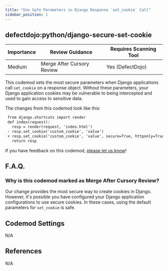 ```yaml
---
title: "Use Safe Parameters in Django Response `set_cookie` Call"
sidebar_position: 1
---
```


## defectdojo:python/django-secure-set-cookie

| Importance | Review Guidance            | Requires Scanning Tool |
| ---------- | -------------------------- | ---------------------- |
| Medium     | Merge After Cursory Review | Yes (DefectDojo)       |

This codemod sets the most secure parameters when Django applications call `set_cookie` on a response object. Without these parameters, your Django application cookies may be vulnerable to being intercepted and used to gain access to sensitive data.

The changes from this codemod look like this:

```diff
 from django.shortcuts import render
 def index(request):
   resp = render(request, 'index.html')
 - resp.set_cookie('custom_cookie', 'value')
 + resp.set_cookie('custom_cookie', 'value', secure=True, httponly=True, samesite='Lax')
   return resp
```

If you have feedback on this codemod, [please let us know](mailto:feedback@pixee.ai)!

## F.A.Q.

### Why is this codemod marked as Merge After Cursory Review?

Our change provides the most secure way to create cookies in Django. However, it's possible you have configured your Django application configurations to use secure cookies. In these cases, using the default parameters for `set_cookie` is safe.

## Codemod Settings

N/A

## References

N/A
